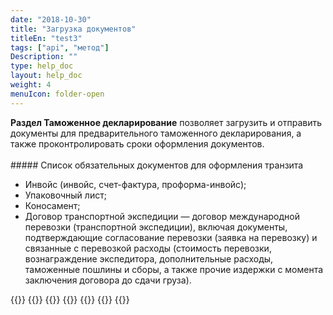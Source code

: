 ```yaml
---
date: "2018-10-30"
title: "Загрузка документов"
titleEn: "test3"
tags: ["api", "метод"]
Description: ""
type: help_doc
layout: help_doc
weight: 4
menuIcon: folder-open
---
```


<div class="pixxett-alert pixxett-alert-icon alert4-light">
  <i class="fa fa-info-circle"></i><b>Раздел Таможенное декларирование</b> позволяет загрузить и отправить документы для предварительного таможенного декларирования, а также проконтролировать сроки оформления документов.
</div>
<br/>
##### Список обязательных документов для оформления транзита

* Инвойс (инвойс, счет-фактура, проформа-инвойс);
* Упаковочный лист;
* Коносамент;
* Договор транспортной экспедиции — договор международной перевозки (транспортной экспедиции), включая документы, подтверждающие согласование перевозки (заявка на перевозку) и связанные с перевозкой расходы (стоимость перевозки, вознаграждение экспедитора, дополнительные расходы, таможенные пошлины и сборы, а также прочие издержки с момента заключения договора до сдачи груза).

{{<seeAlso>}}
    {{<seeAlsoItem link="/customs-documents/download_and_send/" text="Как загрузить документы">}}
    {{<seeAlsoItem link="/customs-documents/reloading/" text="Как дозагрузить документы">}}
    {{<seeAlsoItem link="/customs-documents/delete/" text="Как отозвать документы">}}
    {{<seeAlsoItem link="/customs-documents/statuses/" text="Статусы документов">}}
    {{<seeAlsoItem link="/customs-documents/history/" text="Как посмотреть историю пакета документов">}}
{{</seeAlso>}}
